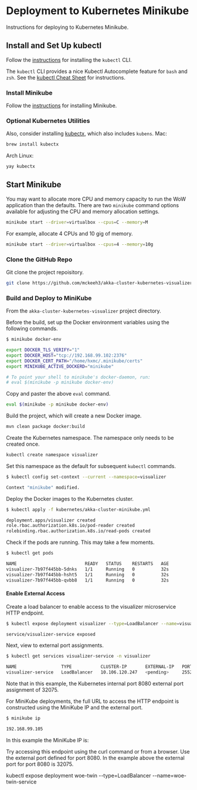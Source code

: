 
# Deployment to Kubernetes Minikube

Instructions for deploying to Kubernetes Minikube.

## Install and Set Up kubectl

Follow the [instructions](https://kubernetes.io/docs/tasks/tools/install-kubectl/) for installing the `kubectl` CLI.

The `kubectl` CLI provides a nice Kubectl Autocomplete feature for `bash` and `zsh`.
See the [kubectl Cheat Sheet](https://kubernetes.io/docs/reference/kubectl/cheatsheet/#kubectl-autocomplete) for instructions.

### Install Minikube

Follow the [instructions](https://kubernetes.io/docs/tasks/tools/install-minikube/) for installing Minikube.

### Optional Kubernetes Utilities

Also, consider installing [kubectx](https://github.com/ahmetb/kubectx), which also includes `kubens`.
Mac:

~~~bash
brew install kubectx
~~~

Arch Linux:

~~~bash
yay kubectx
~~~

## Start Minikube

You may want to allocate more CPU and memory capacity to run the WoW application than the defaults. There are two `minikube` command options available for adjusting the CPU and memory allocation settings.

~~~bash
minikube start --driver=virtualbox --cpus=C --memory=M
~~~

For example, allocate 4 CPUs and 10 gig of memory.

~~~bash
minikube start --driver=virtualbox --cpus=4 --memory=10g
~~~

### Clone the GitHub Repo

Git clone the project repoisitory.

~~~bash
git clone https://github.com/mckeeh3/akka-cluster-kubernetes-visualizer.git
~~~

### Build and Deploy to MiniKube

From the `akka-cluster-kubernetes-visualizer` project directory.

Before the build, set up the Docker environment variables using the following commands.

~~~bash
$ minikube docker-env

export DOCKER_TLS_VERIFY="1"
export DOCKER_HOST="tcp://192.168.99.102:2376"
export DOCKER_CERT_PATH="/home/hxmc/.minikube/certs"
export MINIKUBE_ACTIVE_DOCKERD="minikube"

# To point your shell to minikube's docker-daemon, run:
# eval $(minikube -p minikube docker-env)
~~~

Copy and paster the above `eval` command.

~~~bash
eval $(minikube -p minikube docker-env)
~~~

Build the project, which will create a new Docker image.

~~~bash
mvn clean package docker:build
~~~

Create the Kubernetes namespace. The namespace only needs to be created once.

~~~bash
kubectl create namespace visualizer
~~~

Set this namespace as the default for subsequent `kubectl` commands.

~~~bash
$ kubectl config set-context --current --namespace=visualizer

Context "minikube" modified.
~~~

Deploy the Docker images to the Kubernetes cluster.

~~~bash
$ kubectl apply -f kubernetes/akka-cluster-minikube.yml

deployment.apps/visualizer created
role.rbac.authorization.k8s.io/pod-reader created
rolebinding.rbac.authorization.k8s.io/read-pods created
~~~

Check if the pods are running. This may take a few moments.

~~~bash
$ kubectl get pods

NAME                          READY   STATUS    RESTARTS   AGE
visualizer-7b97f445bb-5dnks   1/1     Running   0          32s
visualizer-7b97f445bb-hsht5   1/1     Running   0          32s
visualizer-7b97f445bb-qvbb8   1/1     Running   0          32s
~~~

#### Enable External Access

Create a load balancer to enable access to the visualizer microservice HTTP endpoint.

~~~bash
$ kubectl expose deployment visualizer --type=LoadBalancer --name=visualizer-service

service/visualizer-service exposed
~~~

Next, view to external port assignments.

~~~bash
$ kubectl get services visualizer-service -n visualizer

NAME                 TYPE           CLUSTER-IP       EXTERNAL-IP   PORT(S)                                        AGE
visualizer-service   LoadBalancer   10.106.120.247   <pending>     2552:31942/TCP,8558:31810/TCP,8080:32075/TCP   2m44s
~~~

Note that in this example, the Kubernetes internal port 8080 external port assignment of 32075.

For MiniKube deployments, the full URL to access the HTTP endpoint is constructed using the MiniKube IP and the external port.

~~~bash
$ minikube ip

192.168.99.105
~~~

In this example the MiniKube IP is:

Try accessing this endpoint using the curl command or from a browser. Use the external port defined for port 8080. In the example above the external port for port 8080 is 32075.



kubectl expose deployment woe-twin --type=LoadBalancer --name=woe-twin-service

